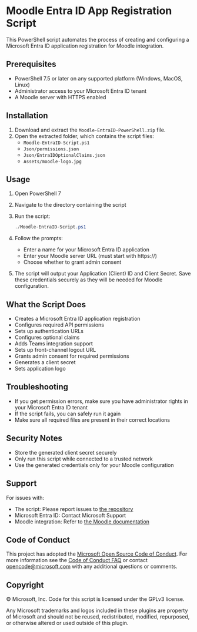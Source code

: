# Moodle Entra ID App Registration Script

This PowerShell script automates the process of creating and configuring a Microsoft Entra ID application registration for Moodle integration.

## Prerequisites

- PowerShell 7.5 or later on any supported platform (Windows, MacOS, Linux)
- Administrator access to your Microsoft Entra ID tenant
- A Moodle server with HTTPS enabled

## Installation
1. Download and extract the `Moodle-EntraID-PowerShell.zip` file.
2. Open the extracted folder, which contains the script files:
    - `Moodle-EntraID-Script.ps1`
    - `Json/permissions.json`
    - `Json/EntraIDOptionalClaims.json`
    - `Assets/moodle-logo.jpg`

## Usage
1. Open PowerShell 7
2. Navigate to the directory containing the script
3. Run the script:
   ```powershell
   ./Moodle-EntraID-Script.ps1
   ```
4. Follow the prompts:
    - Enter a name for your Microsoft Entra ID application
    - Enter your Moodle server URL (must start with https://)
    - Choose whether to grant admin consent

5. The script will output your Application (Client) ID and Client Secret. Save these credentials securely as they will be needed for Moodle configuration.

## What the Script Does

- Creates a Microsoft Entra ID application registration
- Configures required API permissions
- Sets up authentication URLs
- Configures optional claims
- Adds Teams integration support
- Sets up front-channel logout URL
- Grants admin consent for required permissions
- Generates a client secret
- Sets application logo

## Troubleshooting

- If you get permission errors, make sure you have administrator rights in your Microsoft Entra ID tenant
- If the script fails, you can safely run it again
- Make sure all required files are present in their correct locations

## Security Notes

- Store the generated client secret securely
- Only run this script while connected to a trusted network
- Use the generated credentials only for your Moodle configuration

## Support

For issues with:
- The script: Please report issues to [the repository](https://github.com/microsoft/o365-moodle/issues)
- Microsoft Entra ID: Contact Microsoft Support
- Moodle integration: Refer to [the Moodle documentation](https://docs.moodle.org/405/en/Microsoft_365)

## Code of Conduct

This project has adopted the [Microsoft Open Source Code of Conduct](https://opensource.microsoft.com/codeofconduct/). For more information see the [Code of Conduct FAQ](https://opensource.microsoft.com/codeofconduct/faq/) or contact [opencode@microsoft.com](mailto:opencode@microsoft.com) with any additional questions or comments.

## Copyright

&copy; Microsoft, Inc.  Code for this script is licensed under the GPLv3 license.

Any Microsoft trademarks and logos included in these plugins are property of Microsoft and should not be reused, redistributed, modified, repurposed, or otherwise altered or used outside of this plugin.